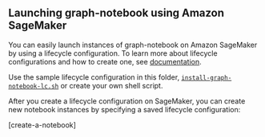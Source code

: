 ## Launching graph-notebook using Amazon SageMaker
You can easily launch instances of graph-notebook on Amazon SageMaker by using a lifecycle configuration. To learn more about lifecycle configurations and how to create one, see [documentation](https://docs.aws.amazon.com/sagemaker/latest/dg/notebook-lifecycle-config.html).

Use the sample lifecycle configuration in this folder, [`install-graph-notebook-lc.sh`](install-graph-notebook-lc.sh) or create your own shell script. 

After you create a lifecycle configuration on SageMaker, you can create new notebook instances by specifying a saved lifecycle configuration:

[create-a-notebook]
